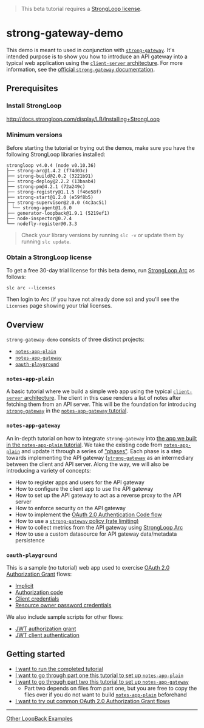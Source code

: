 > This beta tutorial requires a [StrongLoop license](#obtain-a-strongloop-license).

# strong-gateway-demo

This demo is meant to used in conjunction with [`strong-gateway`](https://github.com/strongloop/strong-gateway).
It's intended purpose is to show you how to introduce an API gateway into a
typical web application using the [`client-server` architecture](http://simple.wikipedia.org/wiki/Client-server). For more information, see the [official `strong-gateway` documentation](http://docs.strongloop.com/display/LGW/StrongLoop+API+Gateway).

## Prerequisites

### Install StrongLoop

http://docs.strongloop.com/display/LB/Installing+StrongLoop

### Minimum versions

Before starting the tutorial or trying out the demos, make sure you have the
following StrongLoop libraries installed:

```
strongloop v4.0.4 (node v0.10.36)
├── strong-arc@1.4.2 (f74d03c)
├── strong-build@2.0.2 (3221b91)
├── strong-deploy@2.2.2 (13baab4)
├── strong-pm@4.2.1 (72a249c)
├── strong-registry@1.1.5 (f46e58f)
├── strong-start@1.2.0 (e59f8b5)
├─┬ strong-supervisor@2.0.0 (4c3ac51)
│ └── strong-agent@1.6.0
├── generator-loopback@1.9.1 (5219ef1)
├── node-inspector@0.7.4
└── nodefly-register@0.3.3
```

> Check your library versions by running `slc -v` or update them by running `slc
update`.

### Obtain a StrongLoop license

To get a free 30-day trial license for this beta demo, run [StrongLoop Arc](https://strongloop.com/node-js/arc/)
as follows:

```
slc arc --licenses
```

Then login to Arc (if you have not already done so) and you'll see the
`Licenses` page showing your trial licenses.

## Overview

`strong-gateway-demo` consists of three distinct projects:

- [`notes-app-plain`](notes-app-plain)
- [`notes-app-gateway`](notes-app-gateway)
- [`oauth-playground`](oauth-playground)

### `notes-app-plain`

A basic tutorial where we build a simple web app using the typical
[`client-server` architecture](http://simple.wikipedia.org/wiki/Client-server).
The client in this case renders a list of notes after fetching them from an API
server. This will be the foundation for introducing [`strong-gateway`](https://github.com/strongloop/strong-gateway)
in the [`notes-app-gateway` tutorial](notes-app-gateway).

### `notes-app-gateway`

An in-depth tutorial on how to integrate `strong-gateway` into [the app we built
in the `notes-app-plain` tutorial](notes-app-plain). We take the existing code
from [`notes-app-plain`](notes-app-plain) and update it through a series of
["phases"](notes-app-gateway/sample-configs). Each phase is a step towards
implementing the API gateway ([`strong-gateway`](https://github.com/strongloop/strong-gateway-demo)
as an intermediary between the client and API server. Along the way, we will
also be introducing a variety of concepts:

- How to register apps and users for the API gateway
- How to configure the client app to use the API gateway
- How to set up the API gateway to act as a reverse proxy to the API server
- How to enforce security on the API gateway
- How to implement the [OAuth 2.0 Authentication Code flow](http://docs.strongloop.com/display/LGW/Developer%27s+Guide#Developer'sGuide-Authorizationcodegrant)
- How to use a [`strong-gateway` policy (rate limiting)](http://docs.strongloop.com/display/LGW/Configuring+policies#Configuringpolicies-Configuringratelimiting)
- How to collect metrics from the API gateway using [StrongLoop Arc](https://strongloop.com/node-js/arc/)
- How to use a custom datasource for API gateway data/metadata persistence

### `oauth-playground`

This is a sample (no tutorial) web app used to exercise [OAuth 2.0 Authorization Grant](http://tools.ietf.org/html/rfc6749#section-1.3)
flows:

- [Implicit](http://docs.strongloop.com/display/LGW/Developer%27s+Guide#Developer%27sGuide-Implicitgrant)
- [Authorization code](http://docs.strongloop.com/display/LGW/Developer%27s+Guide#Developer%27sGuide-Authorizationcodegrant)
- [Client credentials](http://docs.strongloop.com/display/LGW/Developer%27s+Guide#Developer%27sGuide-Clientcredentialsgrant)
- [Resource owner password credentials](http://docs.strongloop.com/display/LGW/Developer%27s+Guide#Developer%27sGuide-Resourceownerpasswordcredentialsgrant)

We also include sample scripts for other flows:

- [JWT authorization grant](oauth-playground/scripts/jwt-auth-grant.js)
- [JWT client authentication](oauth-playground/scripts/jwt-client-auth.js)

## Getting started

- [I want to run the completed tutorial](notes-app-gateway)
- [I want to go through part one this tutorial to set up `notes-app-plain`](notes-app-plain)
- [I want to go through part two this tutorial to set up `notes-app-gateway`](notes-app-plain)
  - Part two depends on files from part one, but you are free to copy the files
    over if you do not want to build [`notes-app-plain`](notes-app-plain)
    beforehand
- [I want to try  out common OAuth 2.0 Authorization Grant flows](oauth-playground)

---

[Other LoopBack Examples](https://github.com/strongloop/loopback-example)
